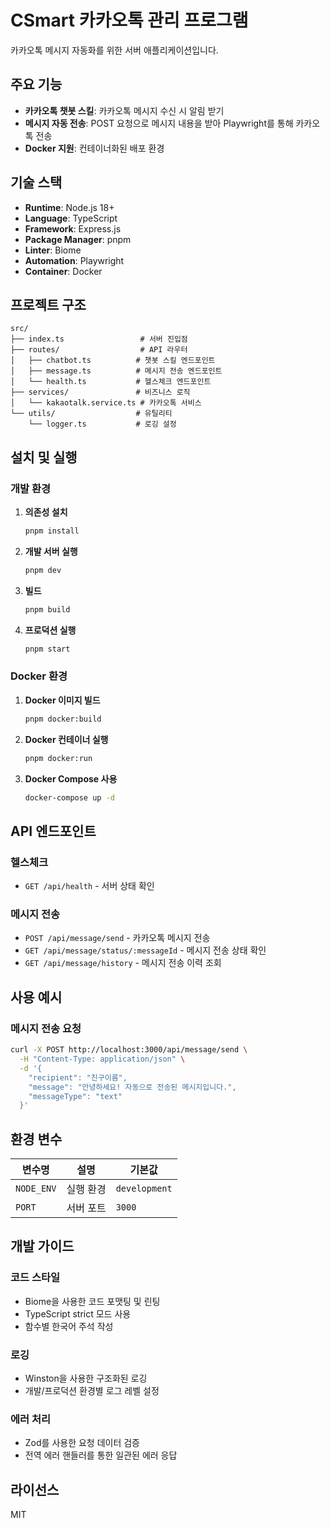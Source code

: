 # CSmart 카카오톡 관리 프로그램

카카오톡 메시지 자동화를 위한 서버 애플리케이션입니다.

## 주요 기능

- **카카오톡 챗봇 스킬**: 카카오톡 메시지 수신 시 알림 받기
- **메시지 자동 전송**: POST 요청으로 메시지 내용을 받아 Playwright를 통해 카카오톡 전송
- **Docker 지원**: 컨테이너화된 배포 환경

## 기술 스택

- **Runtime**: Node.js 18+
- **Language**: TypeScript
- **Framework**: Express.js
- **Package Manager**: pnpm
- **Linter**: Biome
- **Automation**: Playwright
- **Container**: Docker

## 프로젝트 구조

```
src/
├── index.ts                 # 서버 진입점
├── routes/                  # API 라우터
│   ├── chatbot.ts          # 챗봇 스킬 엔드포인트
│   ├── message.ts          # 메시지 전송 엔드포인트
│   └── health.ts           # 헬스체크 엔드포인트
├── services/               # 비즈니스 로직
│   └── kakaotalk.service.ts # 카카오톡 서비스
└── utils/                  # 유틸리티
    └── logger.ts           # 로깅 설정
```

## 설치 및 실행

### 개발 환경

1. **의존성 설치**
   ```bash
   pnpm install
   ```

2. **개발 서버 실행**
   ```bash
   pnpm dev
   ```

3. **빌드**
   ```bash
   pnpm build
   ```

4. **프로덕션 실행**
   ```bash
   pnpm start
   ```

### Docker 환경

1. **Docker 이미지 빌드**
   ```bash
   pnpm docker:build
   ```

2. **Docker 컨테이너 실행**
   ```bash
   pnpm docker:run
   ```

3. **Docker Compose 사용**
   ```bash
   docker-compose up -d
   ```

## API 엔드포인트

### 헬스체크
- `GET /api/health` - 서버 상태 확인

### 메시지 전송
- `POST /api/message/send` - 카카오톡 메시지 전송
- `GET /api/message/status/:messageId` - 메시지 전송 상태 확인
- `GET /api/message/history` - 메시지 전송 이력 조회

## 사용 예시

### 메시지 전송 요청

```bash
curl -X POST http://localhost:3000/api/message/send \
  -H "Content-Type: application/json" \
  -d '{
    "recipient": "친구이름",
    "message": "안녕하세요! 자동으로 전송된 메시지입니다.",
    "messageType": "text"
  }'
```

## 환경 변수

| 변수명 | 설명 | 기본값 |
|--------|------|--------|
| `NODE_ENV` | 실행 환경 | `development` |
| `PORT` | 서버 포트 | `3000` |

## 개발 가이드

### 코드 스타일
- Biome을 사용한 코드 포맷팅 및 린팅
- TypeScript strict 모드 사용
- 함수별 한국어 주석 작성

### 로깅
- Winston을 사용한 구조화된 로깅
- 개발/프로덕션 환경별 로그 레벨 설정

### 에러 처리
- Zod를 사용한 요청 데이터 검증
- 전역 에러 핸들러를 통한 일관된 에러 응답

## 라이선스

MIT
